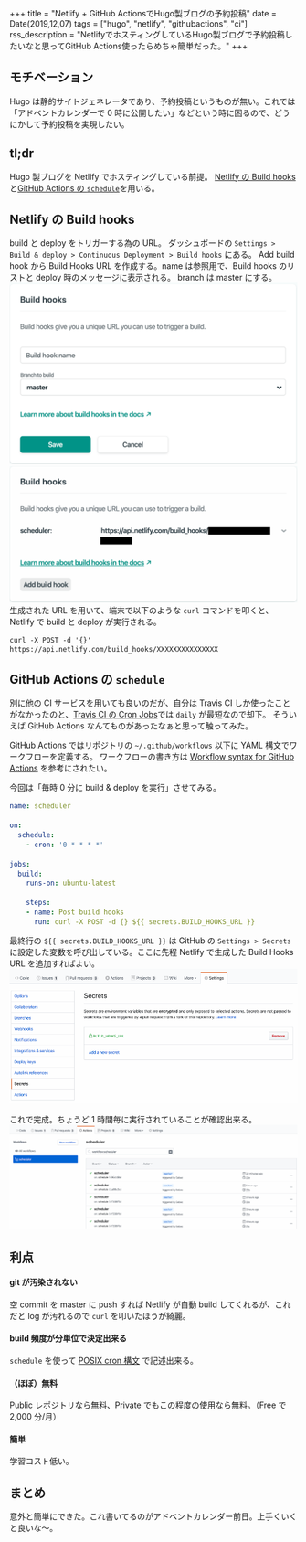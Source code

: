 +++
title = "Netlify +  GitHub ActionsでHugo製ブログの予約投稿"
date = Date(2019,12,07)
tags = ["hugo", "netlify", "githubactions", "ci"]
rss_description = "NetlifyでホスティングしているHugo製ブログで予約投稿したいなと思ってGitHub Actions使ったらめちゃ簡単だった。"
+++

## モチベーション

Hugo は静的サイトジェネレータであり、予約投稿というものが無い。これでは「アドベントカレンダーで 0 時に公開したい」などという時に困るので、どうにかして予約投稿を実現したい。

## tl;dr

Hugo 製ブログを Netlify でホスティングしている前提。
[Netlify の Build hooks](https://docs.netlify.com/configure-builds/build-hooks/#parameters)と[GitHub Actions の `schedule`](https://help.github.com/en/actions/automating-your-workflow-with-github-actions/events-that-trigger-workflows#scheduled-events-schedule)を用いる。

## Netlify の Build hooks

build と deploy をトリガーする為の URL。
ダッシュボードの `Settings > Build & deploy > Continuous Deployment > Build hooks` にある。
Add build hook から Build Hooks URL を作成する。name は参照用で、Build hooks のリストと deploy 時のメッセージに表示される。
branch は master にする。
![Add Build Hook](/img/2019-12-07/addbuildhook.png)
![Build Hooks URL](/img/2019-12-07/build_hooks_url.png)
生成された URL を用いて、端末で以下のような `curl` コマンドを叩くと、Netlify で build と deploy が実行される。

```shell
curl -X POST -d '{}' https://api.netlify.com/build_hooks/XXXXXXXXXXXXXXX
```

## GitHub Actions の `schedule`

別に他の CI サービスを用いても良いのだが、自分は Travis CI しか使ったことがなかったのと、[Travis CI の Cron Jobs](https://docs.travis-ci.com/user/cron-jobs/)では `daily` が最短なので却下。
そういえば GitHub Actions なんてものがあったなぁと思って触ってみた。

GitHub Actions ではリポジトリの `~/.github/workflows` 以下に YAML 構文でワークフローを定義する。
ワークフローの書き方は [Workflow syntax for GitHub Actions](https://help.github.com/en/actions/automating-your-workflow-with-github-actions/workflow-syntax-for-github-actions) を参考にされたい。

今回は「毎時 0 分に build & deploy を実行」させてみる。
```yaml
name: scheduler

on:
  schedule:
    - cron: '0 * * * *'

jobs:
  build:
    runs-on: ubuntu-latest

    steps:
    - name: Post build hooks
      run: curl -X POST -d {} ${{ secrets.BUILD_HOOKS_URL }}
```

最終行の `${{ secrets.BUILD_HOOKS_URL }}` は GitHub の `Settings > Secrets` に設定した変数を呼び出している。ここに先程 Netlify で生成した Build Hooks URL を追加すればよい。
![Secrets](/img/2019-12-07/secrets_buildhooksurl.png)

これで完成。ちょうど 1 時間毎に実行されていることが確認出来る。
![Scheduler](/img/2019-12-07/scheduler_workflows.png)

## 利点
#### git が汚染されない
空 commit を master に push すれば Netlify が自動 build してくれるが、これだと log が汚れるので `curl` を叩いたほうが綺麗。
#### build 頻度が分単位で決定出来る
`schedule` を使って [POSIX cron 構文](https://pubs.opengroup.org/onlinepubs/9699919799/utilities/crontab.html#tag_20_25_07) で記述出来る。
#### （ほぼ）無料
Public レポジトリなら無料、Private でもこの程度の使用なら無料。（Free で 2,000 分/月）
#### 簡単
学習コスト低い。

## まとめ
意外と簡単にできた。これ書いてるのがアドベントカレンダー前日。上手くいくと良いな〜。
